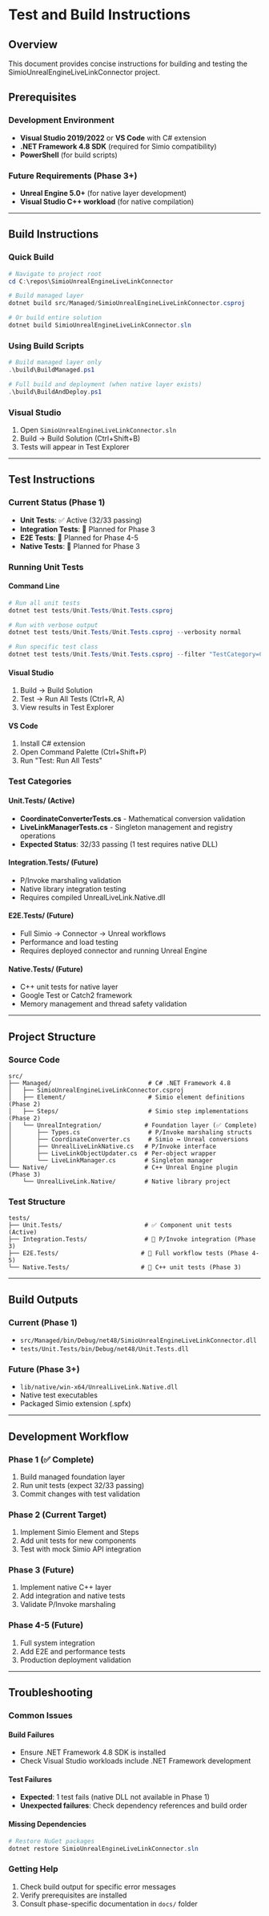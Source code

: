 # Test and Build Instructions

## Overview
This document provides concise instructions for building and testing the SimioUnrealEngineLiveLinkConnector project.

## Prerequisites

### Development Environment
- **Visual Studio 2019/2022** or **VS Code** with C# extension
- **.NET Framework 4.8 SDK** (required for Simio compatibility)
- **PowerShell** (for build scripts)

### Future Requirements (Phase 3+)
- **Unreal Engine 5.0+** (for native layer development)
- **Visual Studio C++ workload** (for native compilation)

---

## Build Instructions

### Quick Build
```powershell
# Navigate to project root
cd C:\repos\SimioUnrealEngineLiveLinkConnector

# Build managed layer
dotnet build src/Managed/SimioUnrealEngineLiveLinkConnector.csproj

# Or build entire solution
dotnet build SimioUnrealEngineLiveLinkConnector.sln
```

### Using Build Scripts
```powershell
# Build managed layer only
.\build\BuildManaged.ps1

# Full build and deployment (when native layer exists)
.\build\BuildAndDeploy.ps1
```

### Visual Studio
1. Open `SimioUnrealEngineLiveLinkConnector.sln`
2. Build → Build Solution (Ctrl+Shift+B)
3. Tests will appear in Test Explorer

---

## Test Instructions

### Current Status (Phase 1)
- **Unit Tests**: ✅ Active (32/33 passing)
- **Integration Tests**: 🚧 Planned for Phase 3
- **E2E Tests**: 🚧 Planned for Phase 4-5
- **Native Tests**: 🚧 Planned for Phase 3

### Running Unit Tests

#### Command Line
```powershell
# Run all unit tests
dotnet test tests/Unit.Tests/Unit.Tests.csproj

# Run with verbose output
dotnet test tests/Unit.Tests/Unit.Tests.csproj --verbosity normal

# Run specific test class
dotnet test tests/Unit.Tests/Unit.Tests.csproj --filter "TestCategory=CoordinateConverter"
```

#### Visual Studio
1. Build → Build Solution
2. Test → Run All Tests (Ctrl+R, A)
3. View results in Test Explorer

#### VS Code
1. Install C# extension
2. Open Command Palette (Ctrl+Shift+P)
3. Run "Test: Run All Tests"

### Test Categories

#### Unit.Tests/ (Active)
- **CoordinateConverterTests.cs** - Mathematical conversion validation
- **LiveLinkManagerTests.cs** - Singleton management and registry operations
- **Expected Status**: 32/33 passing (1 test requires native DLL)

#### Integration.Tests/ (Future)
- P/Invoke marshaling validation
- Native library integration testing
- Requires compiled UnrealLiveLink.Native.dll

#### E2E.Tests/ (Future)  
- Full Simio → Connector → Unreal workflows
- Performance and load testing
- Requires deployed connector and running Unreal Engine

#### Native.Tests/ (Future)
- C++ unit tests for native layer
- Google Test or Catch2 framework
- Memory management and thread safety validation

---

## Project Structure

### Source Code
```
src/
├── Managed/                           # C# .NET Framework 4.8
│   ├── SimioUnrealEngineLiveLinkConnector.csproj
│   ├── Element/                       # Simio element definitions (Phase 2)
│   ├── Steps/                         # Simio step implementations (Phase 2)
│   └── UnrealIntegration/            # Foundation layer (✅ Complete)
│       ├── Types.cs                   # P/Invoke marshaling structs
│       ├── CoordinateConverter.cs     # Simio ↔ Unreal conversions
│       ├── UnrealLiveLinkNative.cs   # P/Invoke interface
│       ├── LiveLinkObjectUpdater.cs  # Per-object wrapper
│       └── LiveLinkManager.cs        # Singleton manager
└── Native/                           # C++ Unreal Engine plugin (Phase 3)
    └── UnrealLiveLink.Native/        # Native library project
```

### Test Structure
```
tests/
├── Unit.Tests/                       # ✅ Component unit tests (Active)
├── Integration.Tests/                # 🚧 P/Invoke integration (Phase 3)
├── E2E.Tests/                       # 🚧 Full workflow tests (Phase 4-5)  
└── Native.Tests/                    # 🚧 C++ unit tests (Phase 3)
```

---

## Build Outputs

### Current (Phase 1)
- `src/Managed/bin/Debug/net48/SimioUnrealEngineLiveLinkConnector.dll`
- `tests/Unit.Tests/bin/Debug/net48/Unit.Tests.dll`

### Future (Phase 3+)
- `lib/native/win-x64/UnrealLiveLink.Native.dll`
- Native test executables
- Packaged Simio extension (.spfx)

---

## Development Workflow

### Phase 1 (✅ Complete)
1. Build managed foundation layer
2. Run unit tests (expect 32/33 passing)
3. Commit changes with test validation

### Phase 2 (Current Target)
1. Implement Simio Element and Steps
2. Add unit tests for new components  
3. Test with mock Simio API integration

### Phase 3 (Future)
1. Implement native C++ layer
2. Add integration and native tests
3. Validate P/Invoke marshaling

### Phase 4-5 (Future)
1. Full system integration
2. Add E2E and performance tests
3. Production deployment validation

---

## Troubleshooting

### Common Issues

#### Build Failures
- Ensure .NET Framework 4.8 SDK is installed
- Check Visual Studio workloads include .NET Framework development

#### Test Failures  
- **Expected**: 1 test fails (native DLL not available in Phase 1)
- **Unexpected failures**: Check dependency references and build order

#### Missing Dependencies
```powershell
# Restore NuGet packages
dotnet restore SimioUnrealEngineLiveLinkConnector.sln
```

### Getting Help
1. Check build output for specific error messages
2. Verify prerequisites are installed
3. Consult phase-specific documentation in `docs/` folder
